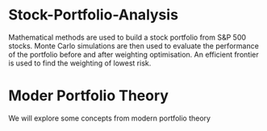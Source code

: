# Stock-Portfolio-Analysis
Mathematical methods are used to build a stock portfolio from S&amp;P 500 stocks. Monte Carlo simulations are then used to evaluate the performance of the portfolio before and after weighting optimisation. An efficient frontier is used to find the weighting of lowest risk.

# Moder Portfolio Theory
We will explore some concepts from modern portfolio theory
